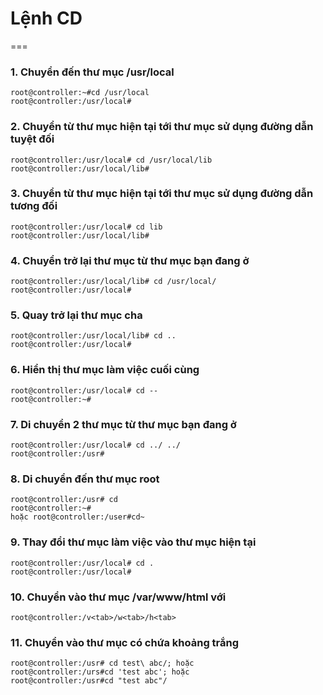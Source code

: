 Lệnh CD 
============================
===

### 1.	Chuyển đến thư mục /usr/local
```
root@controller:~#cd /usr/local
root@controller:/usr/local#
```
### 2.	Chuyển từ thư mục hiện tại tới thư mục sử dụng đường dẫn tuyệt đối
```
root@controller:/usr/local# cd /usr/local/lib
root@controller:/usr/local/lib#
```
### 3.	Chuyển từ thư mục hiện tại tới thư mục sử dụng đường dẫn tương đối
```
root@controller:/usr/local# cd lib
root@controller:/usr/local/lib#
```
### 4.	Chuyển trở lại thư mục từ thư mục bạn đang ở
```
root@controller:/usr/local/lib# cd /usr/local/
root@controller:/usr/local#
```
### 5.	Quay trở lại thư mục cha
```
root@controller:/usr/local/lib# cd ..
root@controller:/usr/local#
```
### 6.	Hiển thị thư mục làm việc cuối cùng
```
root@controller:/usr/local# cd --
root@controller:~#
```
### 7.	Di chuyển 2 thư mục từ thư mục bạn đang ở
```
root@controller:/usr/local# cd ../ ../
root@controller:/usr#
```
### 8.	Di chuyển đến thư mục root
```
root@controller:/usr# cd
root@controller:~#
hoặc root@controller:/user#cd~
```
### 9.	Thay đổi thư mục làm việc vào thư  mục hiện tại
```
root@controller:/usr/local# cd .
root@controller:/usr/local#
```
### 10.	Chuyển vào thư mục /var/www/html với <tab>
```
root@controller:/v<tab>/w<tab>/h<tab>
```
### 11.	Chuyển vào thư mục có chứa khoảng trắng
```
root@controller:/usr# cd test\ abc/; hoặc
root@controller:/urs#cd 'test abc'; hoặc
root@controller:/usr#cd "test abc"/
```
